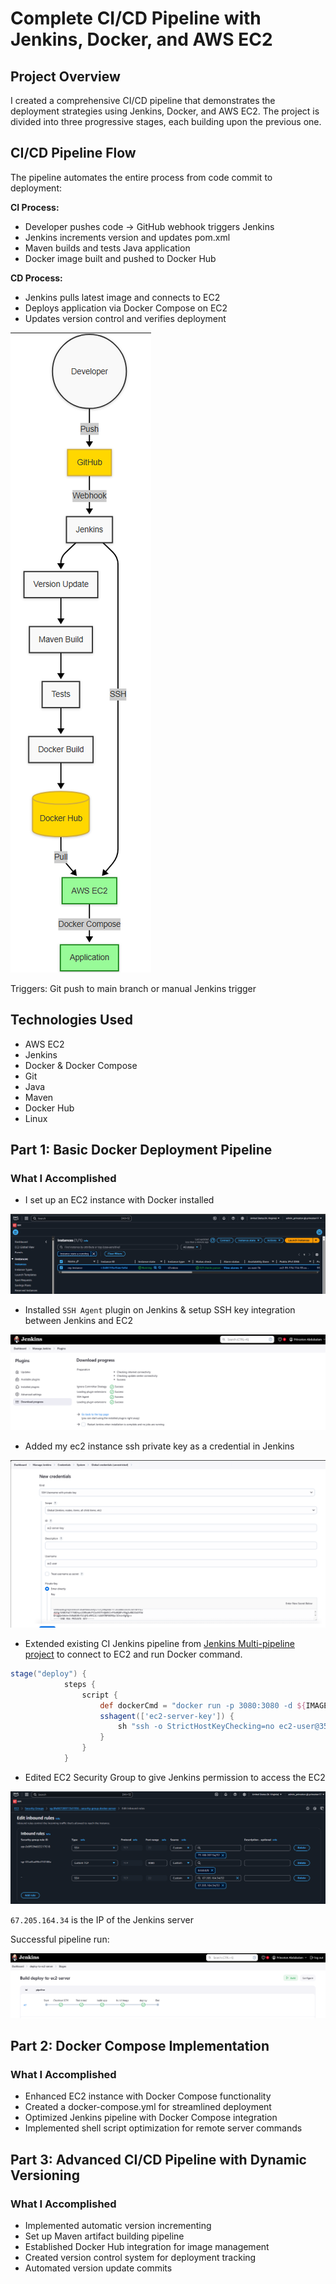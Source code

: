 # Complete CI/CD Pipeline with Jenkins, Docker, and AWS EC2

## Project Overview
I created a comprehensive CI/CD pipeline that demonstrates the deployment strategies using Jenkins, Docker, and AWS EC2. The project is divided into three progressive stages, each building upon the previous one.

## CI/CD Pipeline Flow

The pipeline automates the entire process from code commit to deployment:

**CI Process:**
- Developer pushes code → GitHub webhook triggers Jenkins
- Jenkins increments version and updates pom.xml
- Maven builds and tests Java application
- Docker image built and pushed to Docker Hub

**CD Process:**
- Jenkins pulls latest image and connects to EC2
- Deploys application via Docker Compose on EC2
- Updates version control and verifies deployment

![diagram](https://github.com/Princeton45/jenkins-docker-ec2-cicd/blob/main/images/diagram.png)

Triggers: Git push to main branch or manual Jenkins trigger

## Technologies Used
- AWS EC2
- Jenkins
- Docker & Docker Compose
- Git
- Java
- Maven
- Docker Hub
- Linux

## Part 1: Basic Docker Deployment Pipeline

### What I Accomplished
- I set up an EC2 instance with Docker installed

![ec2](https://github.com/Princeton45/jenkins-docker-ec2-cicd/blob/main/images/ec2-instance.png)

- Installed `SSH Agent` plugin on Jenkins & setup SSH key integration between Jenkins and EC2

![ssh-agent](https://github.com/Princeton45/jenkins-docker-ec2-cicd/blob/main/images/ssh-agent.png)

- Added my ec2 instance ssh private key as a credential in Jenkins

![key](https://github.com/Princeton45/jenkins-docker-ec2-cicd/blob/main/images/key.png)



- Extended existing CI Jenkins pipeline from [Jenkins Multi-pipeline project](https://github.com/Princeton45/jenkins-multi-pipeline) to connect to EC2 and run Docker command.

```groovy
stage("deploy") {
            steps {
                script {
                    def dockerCmd = "docker run -p 3080:3080 -d ${IMAGE_NAME}"
                    sshagent(['ec2-server-key']) {
                        sh "ssh -o StrictHostKeyChecking=no ec2-user@35.174.114.33 ${dockerCmd}"
                    }
                }
            }
```


- Edited EC2 Security Group to give Jenkins permission to access the EC2

![jenkins-ip](https://github.com/Princeton45/jenkins-docker-ec2-cicd/blob/main/images/jenkins-ip2.png)

`67.205.164.34` is the IP of the Jenkins server

Successful pipeline run:

![success](https://github.com/Princeton45/jenkins-docker-ec2-cicd/blob/main/images/success.png)


## Part 2: Docker Compose Implementation

### What I Accomplished
- Enhanced EC2 instance with Docker Compose functionality
- Created a docker-compose.yml for streamlined deployment
- Optimized Jenkins pipeline with Docker Compose integration
- Implemented shell script optimization for remote server commands

## Part 3: Advanced CI/CD Pipeline with Dynamic Versioning

### What I Accomplished
- Implemented automatic version incrementing
- Set up Maven artifact building pipeline
- Established Docker Hub integration for image management
- Created version control system for deployment tracking
- Automated version update commits

